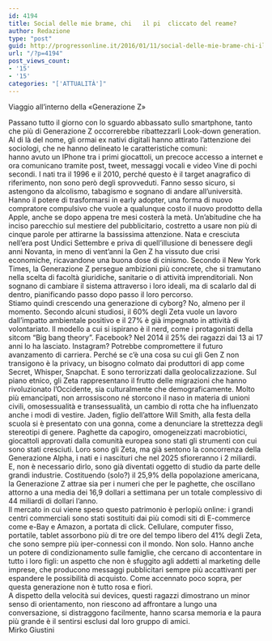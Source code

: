 ```yaml
---
id: 4194
title: Social delle mie brame, chi   il pi  cliccato del reame?
author: Redazione
type: "post"
guid: http://progressonline.it/2016/01/11/social-delle-mie-brame-chi-il-pi-cliccato-del-reame/
url: "/?p=4194"
post_views_count:
- '15'
- '15'
categories: "['ATTUALITÀ']"
---
```


 Viaggio all’interno della «Generazione Z»

<div> </div><div> </div><div>Passano tutto il giorno con lo sguardo abbassato sullo smartphone, tanto che più di Generazione Z occorrerebbe ribattezzarli Look-down generation. Al di là del nome, gli ormai ex nativi digitali hanno attirato l’attenzione dei sociologi, che ne hanno delineato le caratteristiche comuni: </div><div>hanno avuto un IPhone tra i primi giocattoli, un precoce accesso a internet e ora comunicano tramite post, tweet, messaggi vocali e video Vine di pochi secondi. I nati tra il 1996 e il 2010, perché questo è il target anagrafico di riferimento, non sono però degli sprovveduti. Fanno sesso sicuro, si astengono da alcolismo, tabagismo e sognano di andare all’università. Hanno il potere di trasformarsi in early adopter, una forma di nuovo compratore compulsivo che vuole a qualunque costo il nuovo prodotto della Apple, anche se dopo appena tre mesi costerà la metà. Un’abitudine che ha inciso parecchio sul mestiere del pubblicitario, costretto a usare non più di cinque parole per attirarne la bassissima attenzione. Nata e cresciuta nell’era post Undici Settembre e priva di quell’illusione di benessere degli anni Novanta, in meno di vent’anni la Gen Z ha vissuto due crisi economiche, ricavandone una buona dose di cinismo. Secondo il New York Times, la Generazione Z persegue ambizioni più concrete, che si tramutano nella scelta di facoltà giuridiche, sanitarie o di attività imprenditoriali. Non sognano di cambiare il sistema attraverso i loro ideali, ma di scalarlo dal di dentro, pianificando passo dopo passo il loro percorso. </div><div>Stiamo quindi crescendo una generazione di cyborg? No, almeno per il momento. Secondo alcuni studiosi, il 60% degli Zeta vuole un lavoro dall’impatto ambientale positivo e il 27% è già impegnato in attività di volontariato. Il modello a cui si ispirano è il nerd, come i protagonisti della sitcom “Big bang theory”. Facebook? Nel 2014 il 25% dei ragazzi dai 13 ai 17 anni lo ha lasciato. Instagram? Potrebbe compromettere il futuro avanzamento di carriera. Perché se c’è una cosa su cui gli Gen Z non transigono è la privacy, un bisogno colmato dai produttori di app come Secret, Whisper, Snapchat. E sono terrorizzati dalla geolocalizzazione. Sul piano etnico, gli Zeta rappresentano il frutto delle migrazioni che hanno rivoluzionato l’Occidente, sia culturalmente che demograficamente. Molto più emancipati, non arrossiscono né storcono il naso in materia di unioni civili, omosessualità e transessualità, un cambio di rotta che ha influenzato anche i modi di vestire. Jaden, figlio dell’attore Will Smith, alla festa della scuola si è presentato con una gonna, come a denunciare la strettezza degli stereotipi di genere. Paghette da capogiro, omogeneizzati macrobiotici, giocattoli approvati dalla comunità europea sono stati gli strumenti con cui sono stati cresciuti. Loro sono gli Zeta, ma già sentono la concorrenza della Generazione Alpha, i nati e i nascituri che nel 2025 sfioreranno i 2 miliardi. </div><div> </div><div>E, non è necessario dirlo, sono già diventati oggetto di studio da parte delle grandi industrie. Costituendo (solo?) il 25,9% della popolazione americana, la Generazione Z attrae sia per i numeri che per le paghette, che oscillano attorno a una media dei 16,9 dollari a settimana per un totale complessivo di 44 miliardi di dollari l’anno. </div><div>Il mercato in cui viene speso questo patrimonio è perlopiù online: i grandi centri commerciali sono stati sostituiti dai più comodi siti di E-commerce come e-Bay e Amazon, a portata di click. Cellulare, computer fisso, portatile, tablet assorbono più di tre ore del tempo libero del 41% degli Zeta, che sono sempre più iper-connessi con il mondo. Non solo. Hanno anche un potere di condizionamento sulle famiglie, che cercano di accontentare in tutto i loro figli: un aspetto che non è sfuggito agli addetti al marketing delle imprese, che producono messaggi pubblicitari sempre più accattivanti per espandere le possibilità di acquisto. Come accennato poco sopra, per questa generazione non è tutto rosa e fiori. </div><div>A dispetto della velocità sui devices, questi ragazzi dimostrano un minor senso di orientamento, non riescono ad affrontare a lungo una conversazione, si distraggono facilmente, hanno scarsa memoria e la paura più grande è il sentirsi esclusi dal loro gruppo di amici.</div><div> </div><div>Mirko Giustini</div><div> </div><div> </div>
